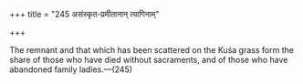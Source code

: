 +++
title = "245 असंस्कृत-प्रमीतानान् त्यागिनाम्"

+++

The remnant and that which has been scattered on the Kuśa grass form the share of those who have died without sacraments, and of those who have abandoned family ladies.—(245)